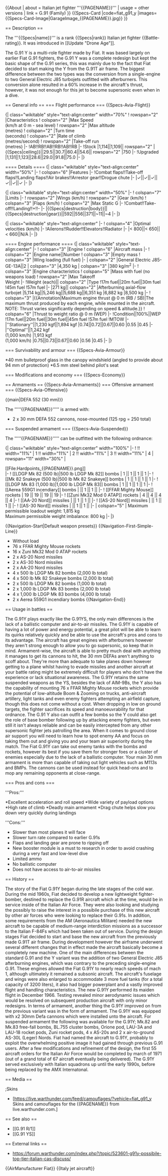 {{About
| about = Italian jet fighter '''{{PAGENAME}}'''
| usage = other versions
| link = G.91 (Family)
}}
{{Specs-Card
|code=fiat_g91_y
|images={{Specs-Card-Image|GarageImage_{{PAGENAME}}.jpg}}
}}

== Description ==
<!-- ''In the description, the first part should be about the history of and the creation and combat usage of the aircraft, as well as its key features. In the second part, tell the reader about the aircraft in the game. Insert a screenshot of the vehicle, so that if the novice player does not remember the vehicle by name, he will immediately understand what kind of vehicle the article is talking about.'' -->
The '''{{Specs|name}}''' is a rank {{Specs|rank}} Italian jet fighter {{Battle-rating}}. It was introduced in [[Update "Drone Age"]].

The G.91 Y is a multi-role fighter made by Fiat. It was based largely on earlier Fiat G.91 fighters, the G.91 Y was a complete redesign but kept the basic shape of the G.91 series, this was mainly due to the fact that Fiat decided to start making the Y from the G.91T air frame. The biggest difference between the two types was the conversion from a single-engine to two General Electric J85 turbojets outfitted with afterburners. This conversion alone resulted in a 60% increase in the aircraft's thrust, however, it was not enough for this jet to become supersonic even when in a dive.

== General info ==
=== Flight performance ===
{{Specs-Avia-Flight}}
<!-- ''Describe how the aircraft behaves in the air. Speed, manoeuvrability, acceleration and allowable loads - these are the most important characteristics of the vehicle.'' -->

{| class="wikitable" style="text-align:center" width="70%"
! rowspan="2" |Characteristics
! colspan="2" |Max Speed<br>(km/h at 0 m - sea level)
! rowspan="2" |Max altitude<br>(metres)
! colspan="2" |Turn time<br>(seconds)
! colspan="2" |Rate of climb<br>(metres/second)
! rowspan="2" |Take-off run<br>(metres)
|-
!AB!!RB!!AB!!RB!!AB!!RB
|-
!Stock
|1,114||1,109|| rowspan="2" |{{Specs|ceiling}}||29.5||30.7||60.4||54.6|| rowspan="2" |750
|-
!Upgraded
|1,131||1,123||28.6||29.0||91.8||75.0
|-
|}

==== Details ====
{| class="wikitable" style="text-align:center" width="50%"
|-
! colspan="6" |Features
|-
!Combat flaps!!Take-off flaps!!Landing flaps!!Air brakes!!Arrestor gear!!Drogue chute
|-
|✓||✓||✓||✓||✓||✓     <!-- ✓ -->
|-
|}

{| class="wikitable" style="text-align:center" width="50%"
|-
! colspan="7" |Limits
|-
! rowspan="2" |Wings (km/h)
! rowspan="2" |Gear (km/h)
! colspan="3" |Flaps (km/h)
! colspan="2" |Max Static G
|-
!Combat!!Take-off!!Landing!!+!!-
|-
|{{Specs|destruction|body}}||{{Specs|destruction|gear}}||592||556||371||~11||~4
|-
|}

{| class="wikitable" style="text-align:center"
|-
! colspan="4" |Optimal velocities (km/h)
|-
!Ailerons!!Rudder!!Elevators!!Radiator
|-
|< 800||< 650||< 660||N/A
|-
|}

==== Engine performance ====
{| class="wikitable" style="text-align:center"
|-
! colspan="3" |Engine
! colspan="6" |Aircraft mass
|-
! colspan="2" |Engine name||Number
! colspan="3" |Empty mass
! colspan="3" |Wing loading (full fuel)
|-
| colspan="2" |General Electric J85-GE-13A||2
| colspan="3" |4,350 kg
| colspan="3" |380 kg/m<sup>2</sup>
|-
! colspan="3" |Engine characteristics
! colspan="5" |Mass with fuel (no weapons load)
! rowspan="2" |Max Takeoff<br>Weight
|-
!Weight (each)|| colspan="2" |Type
!17m fuel||20m fuel||30m fuel
!45m fuel
!57m fuel
|-
|271 kg|| colspan="2" |Afterburning axial-flow turbojet
|5,114 kg||5,246 kg||5,688 kg||6,351 kg
|6,882 kg
|8,500 kg
|-
! colspan="3" |{{Annotation|Maximum engine thrust @ 0 m (RB / SB)|The maximum thrust produced by each engine, while mounted in the aircraft. NOTE: Thrust varies significantly depending on speed & altitude.}}
! colspan="6" |Thrust to weight ratio @ 0 m (WEP)
|-
!Condition||100%||WEP
!17m fuel||20m fuel||30m fuel||45m fuel
!57m fuel
!MTOW
|-
|''Stationary''||1,230 kgf||1,894 kgf
|0.74||0.72||0.67||0.60
|0.55
|0.45
|-
|''Optimal''||1,242 kgf<br>(1,000 km/h)
|1,913 kgf<br>(1,000 km/h)
|0.75||0.73||0.67||0.60
|0.56
|0.45
|-
|}

=== Survivability and armour ===
{{Specs-Avia-Armour}}
<!-- ''Examine the survivability of the aircraft. Note how vulnerable the structure is and how secure the pilot is, whether the fuel tanks are armoured, etc. Describe the armour, if there is any, and also mention the vulnerability of other critical aircraft systems.'' -->

*40 mm bulletproof glass in the canopy windshield (angled to provide about 94 mm of protection)
*6.5 mm steel behind pilot's seat

=== Modifications and economy ===
{{Specs-Economy}}

== Armaments ==
{{Specs-Avia-Armaments}}
=== Offensive armament ===
{{Specs-Avia-Offensive}}
<!-- ''Describe the offensive armament of the aircraft, if any. Describe how effective the cannons and machine guns are in a battle, and also what belts or drums are better to use. If there is no offensive weaponry, delete this subsection.'' -->
{{main|DEFA 552 (30 mm)}}

The '''''{{PAGENAME}}''''' is armed with:

* 2 x 30 mm DEFA 552 cannons, nose-mounted (125 rpg = 250 total)

=== Suspended armament ===
{{Specs-Avia-Suspended}}
<!-- ''Describe the aircraft's suspended armament: additional cannons under the wings, bombs, rockets and torpedoes. This section is especially important for bombers and attackers. If there is no suspended weaponry remove this subsection.'' -->

The '''''{{PAGENAME}}''''' can be outfitted with the following ordnance:

{| class="wikitable" style="text-align:center" width="100%"
|-
! !! width="11%" | 1 !! width="11%" | 2 !! width="11%" | 3 !! width="11%" | 4
| rowspan="11" width="30%" | <div class="ttx-image">[[File:Hardpoints_{{PAGENAME}}.png]]</div>
|-
! [[LDGP Mk 82 (500 lb)|500 lb LDGP Mk 82]] bombs
| 1 || 1 || 1 || 1
|-
! [[Mk 82 Snakeye (500 lb)|500 lb Mk 82 Snakeye]] bombs
| 1 || 1 || 1 || 1
|-
! [[LDGP Mk 83 (1,000 lb)|1,000 lb LDGP Mk 83]] bombs
| 1 || 1 || 1 || 1
|-
! [[Aerea 559G1 incendiary]] bombs
| || 1 || 1 ||
|-
! [[FFAR Mighty Mouse]] rockets
| 19 || 19 || 19 || 19
|-
! [[Zuni Mk32 Mod 0 ATAP]] rockets
| 4 || 4 || 4 || 4
|-
! [[AA-20 Nord]] missiles
| || 1 || 1 ||
|-
! [[AS-20 Nord]] missiles
| || 1 || 1 ||
|-
! [[AS-30 Nord]] missiles
| || 1 || 1 ||
|-
| colspan="5" | Maximum permissible loadout weight: 1,815 kg<br>Maximum permissible weight imbalance: 800 kg
|-
|}

{{Navigation-Start|Default weapon presets}}
{{Navigation-First-Simple-Line}}
* Without load
* 76 x FFAR Mighty Mouse rockets
* 16 x Zuni Mk32 Mod 0 ATAP rockets
* 2 x AS-20 Nord missiles
* 2 x AS-30 Nord missiles
* 2 x AA-20 Nord missiles
* 4 x 500 lb LDGP Mk 82 bombs (2,000 lb total)
* 4 x 500 lb Mk 82 Snakeye bombs (2,000 lb total)
* 2 x 500 lb LDGP Mk 82 bombs (1,000 lb total)
* 2 x 1,000 lb LDGP Mk 83 bombs (2,000 lb total)
* 4 x 1,000 lb LDGP Mk 83 bombs (4,000 lb total)
* 2 x Aerea 559G1 incendiary bombs
{{Navigation-End}}

== Usage in battles ==
<!-- ''Describe the tactics of playing in the aircraft, the features of using aircraft in a team and advice on tactics. Refrain from creating a "guide" - do not impose a single point of view, but instead, give the reader food for thought. Examine the most dangerous enemies and give recommendations on fighting them. If necessary, note the specifics of the game in different modes (AB, RB, SB).'' -->

The G.91Y plays exactly like the G.91YS, the only main differences is the lack of a ballistic computer and air-to-air missiles. The G.91Y is capable of having a lot of power and energy potential, a great pilot will be able to learn its quirks relatively quickly and be able to use the aircraft's pros and cons to its advantage. The aircraft has great engines with afterburners however they aren't strong enough to allow you to go supersonic, so keep that in mind. Armament-wise, the aircraft is able to pretty much deal with anything it manages to get its cannons to hit, the 30 mm DEFAs aren't anything to scoff about. They're more than adequate to take planes down however getting to a plane whilst having to evade missiles and another aircraft at your battle rating might be extremely difficult for players who don't have the experience or lack situational awareness. The G.91Y retains the same suspended weapons as the YS, besides the lack of AIM-9Bs, the Y also has the capability of mounting 76 x FFAR Mighty Mouse rockets which provide the potential of low-altitude Boom & Zooming on trucks, anti-aircraft artillery, light tanks and even enemy fighters attempting an airfield capture, though this does not come without a cost. When dropping in low on ground targets, the fighter sacrifices its speed and manoeuvrability for that ordnance. The G.91 Y also can outfit a few bombs so the Y could also get the role of base bomber following up by attacking enemy fighters, but even still it isn't always reliable and can be easily intercepted from any other supersonic fighter jets patrolling the area. When it comes to ground close air support you will need to learn how to spot enemy AA and focus on taking them out and giving you and your team air superiority during the match. The Fiat G.91Y can take out enemy tanks with the bombs and rockets, however its best if you save them for stronger foes or a cluster of enemies especially due to the lack of a ballistic computer. Your main 30 mm armament is more than capable of taking out light vehicles such as M113s and BMPs. The cannons can be used instead for quick head-ons and to mop any remaining opponents at close-range.

=== Pros and cons ===
<!-- ''Summarise and briefly evaluate the vehicle in terms of its characteristics and combat effectiveness. Mark its pros and cons in the bulleted list. Try not to use more than 6 points for each of the characteristics. Avoid using categorical definitions such as "bad", "good" and the like - use substitutions with softer forms such as "inadequate" and "effective".'' -->

'''Pros:'''

*Excellent acceleration and roll speed
*Wide variety of payload options
*High rate of climb
*Deadly main armament
*Drag chute helps slow you down very quickly during landings

'''Cons:'''

* Slower than most planes it will face
* Slower turn rate compared to earlier G.91s
* Flaps and landing gear are prone to ripping off
* New booster module is a must to research in order to avoid crashing during a very fast and low-level dive
* Limited ammo
* No ballistic computer
* Does not have access to air-to-air missiles

== History ==
<!-- ''Describe the history of the creation and combat usage of the aircraft in more detail than in the introduction. If the historical reference turns out to be too long, take it to a separate article, taking a link to the article about the vehicle and adding a block "/History" (example: <nowiki>https://wiki.warthunder.com/(Vehicle-name)/History</nowiki>) and add a link to it here using the <code>main</code> template. Be sure to reference text and sources by using <code><nowiki><ref></ref></nowiki></code>, as well as adding them at the end of the article with <code><nowiki><references /></nowiki></code>. This section may also include the vehicle's dev blog entry (if applicable) and the in-game encyclopedia description (under <code><nowiki>=== In-game description ===</nowiki></code>, also if applicable).'' -->

The story of the Fiat G.91Y began during the late stages of the cold war. During the mid 1960s, Fiat decided to develop a new lightweight fighter-bomber, destined to replace the G.91R aircraft which at the time, would be in service inside of the Italian Air Force. They were also looking and studying the possibly to raise the interest in a possibile purchase of this new aircraft by other air forces who were looking to replace their G.91s. In addition, some requirements from the AM (Aeronautica Militare) needed the new aircraft to be capable of medium-range interdiction missions as a successor to the Italian F-84Fs which had been taken out of service. During the design stages Fiat decided to start and base the new aircraft from the previously made G.91T air frame. During development however the airframe underwent several different changes that in effect made the aircraft basically become a completely new machine. One of the main differences between the standard G.91 and the Y variant was the addition of two General Electric J85 afterburning engines, which was contrary to the preceding single-engine G.91. These engines allowed the Fiat G.91Y to nearly reach speeds of mach 1, although ultimately it remained a subsonic aircraft. The aircraft's fuselage and wings were also enlarged to accommodate 3 more fuel tanks (for a total capacity of 3200 liters), it also had bigger powerplant and a vastly improved flight and handling characteristics. The new G.91Y performed its maiden flight in December 1966. Testing revealed minor aerodynamic issues which would be resolved on subsequent production aircraft with only minor redesigns. In terms of armament, another thing the G.91Y improved on from the previous variant was in the form of armament. The G.91Y was equipped with x2 30mm Defa cannons which were installed unto the aircraft. For suspended armament the following was available for the G.91Y; Mk.82 and Mk.83 free-fall bombs, BL.755 cluster bombs, Orione pod, LAU-3A and LAU-18 rocket pods, Zuni rocket pods, 4 x AS-20s and 2 x air-to-ground AS-30L (Leger) Nords. Fiat had named the aircraft to G.91Y, probably to exploit the overwhelming positive image it had gained through previous G.91 users. After a few modifications and refinement of the design, the first 55 aircraft orders for the Italian Air Force would be completed by march of 1971 (out of a grand total of 67 aircraft eventually being delivered). The G.91Y served exclusively with Italian squadrons up until the early 1990s, before being replaced by the AMX Internatonal.

== Media ==
<!-- ''Excellent additions to the article would be video guides, screenshots from the game, and photos.'' -->

;Skins

* [https://live.warthunder.com/feed/camouflages/?vehicle=fiat_g91_y Skins and camouflages for the {{PAGENAME}} from live.warthunder.com.]

== See also ==
<!-- ''Links to the articles on the War Thunder Wiki that you think will be useful for the reader, for example:''
* ''reference to the series of the aircraft;''
* ''links to approximate analogues of other nations and research trees.'' -->

* [[G.91 R/1]]
* [[G.91 YS]]

== External links ==
<!-- ''Paste links to sources and external resources, such as:''
* ''topic on the official game forum;''
* ''other literature.'' -->

* https://forum.warthunder.com/index.php?/topic/523601-g91y-possibile-top-tier-italian-cas-discuss/

{{AirManufacturer Fiat}}
{{Italy jet aircraft}}